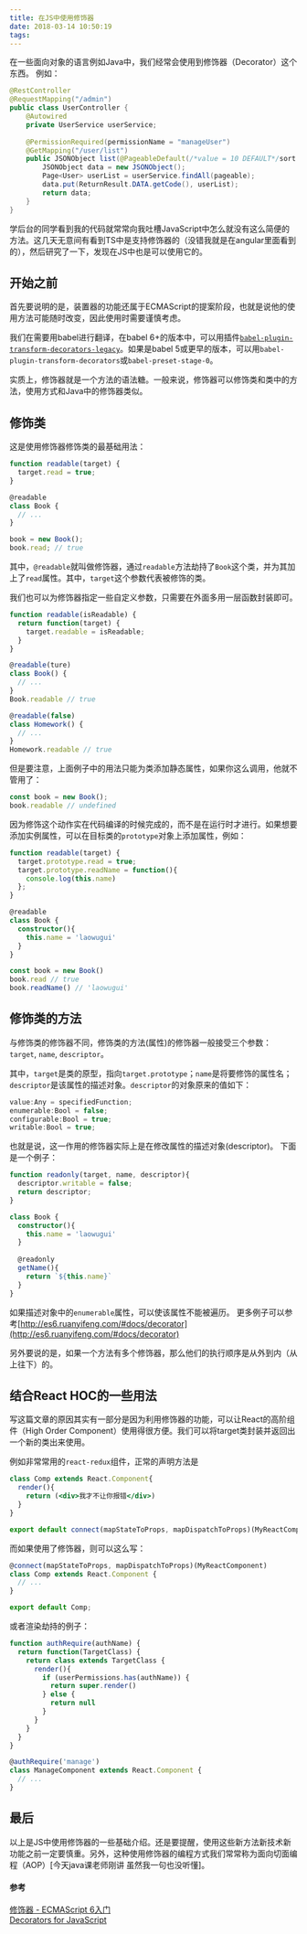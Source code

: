 ```yaml
---
title: 在JS中使用修饰器
date: 2018-03-14 10:50:19
tags:
---
```


在一些面向对象的语言例如Java中，我们经常会使用到修饰器（Decorator）这个东西。
例如：
```java
@RestController
@RequestMapping("/admin")
public class UserController {
	@Autowired
	private UserService userService;
	
	@PermissionRequired(permissionName = "manageUser")
	@GetMapping("/user/list")
	public JSONObject list(@PageableDefault(/*value = 10 DEFAULT*/sort = {"userId"}, direction = Sort.Direction.DESC) Pageable pageable) {
		JSONObject data = new JSONObject();
		Page<User> userList = userService.findAll(pageable);
		data.put(ReturnResult.DATA.getCode(), userList);
		return data;
	}
}
```

学后台的同学看到我的代码就常常向我吐槽JavaScript中怎么就没有这么简便的方法。这几天无意间有看到TS中是支持修饰器的（没错我就是在angular里面看到的），然后研究了一下，发现在JS中也是可以使用它的。

## 开始之前
首先要说明的是，装置器的功能还属于ECMAScript的提案阶段，也就是说他的使用方法可能随时改变，因此使用时需要谨慎考虑。

我们在需要用babel进行翻译，在babel 6+的版本中，可以用插件[`babel-plugin-transform-decorators-legacy`](https://www.npmjs.com/package/babel-plugin-transform-decorators-legacy)。如果是babel 5或更早的版本，可以用`babel-plugin-transform-decorators`或`babel-preset-stage-0`。

实质上，修饰器就是一个方法的语法糖。一般来说，修饰器可以修饰类和类中的方法，使用方式和Java中的修饰器类似。

## 修饰类

这是使用修饰器修饰类的最基础用法：
```ts
function readable(target) {
  target.read = true;
}

@readable
class Book {
  // ...
}

book = new Book();
book.read; // true
```

其中，`@readable`就叫做修饰器，通过`readable`方法劫持了`Book`这个类，并为其加上了`read`属性。其中，`target`这个参数代表被修饰的类。

我们也可以为修饰器指定一些自定义参数，只需要在外面多用一层函数封装即可。
```ts
function readable(isReadable) {
  return function(target) {
    target.readable = isReadable;
  }
}

@readable(ture)
class Book() {
  // ...
}
Book.readable // true

@readable(false)
class Homework() {
  // ...
}
Homework.readable // true
```

但是要注意，上面例子中的用法只能为类添加静态属性，如果你这么调用，他就不管用了：
```js
const book = new Book();
book.readable // undefined
```

因为修饰这个动作实在代码编译的时候完成的，而不是在运行时才进行。如果想要添加实例属性，可以在目标类的`prototype`对象上添加属性，例如：
```ts
function readable(target) {
  target.prototype.read = true;
  target.prototype.readName = function(){
    console.log(this.name)
  };
}

@readable
class Book {
  constructor(){
    this.name = 'laowugui'
  }
}

const book = new Book()
book.read // true
book.readName() // 'laowugui'
```

## 修饰类的方法
与修饰类的修饰器不同，修饰类的方法(属性)的修饰器一般接受三个参数： `target`, `name`, `descriptor`。

其中，`target`是类的原型，指向`target.prototype`；`name`是将要修饰的属性名；`descriptor`是该属性的描述对象。`descriptor`的对象原来的值如下：
```ts
value:Any = specifiedFunction;
enumerable:Bool = false;
configurable:Bool = true;
writable:Bool = true;
```
也就是说，这一作用的修饰器实际上是在修改属性的描述对象(descriptor)。
下面是一个例子：
```ts
function readonly(target, name, descriptor){
  descriptor.writable = false;
  return descriptor;
}

class Book {
  constructor(){
    this.name = 'laowugui'
  }
  
  @readonly
  getName(){
    return `${this.name}`
  }
}
```

如果描述对象中的`enumerable`属性，可以使该属性不能被遍历。
更多例子可以参考[http://es6.ruanyifeng.com/#docs/decorator](http://es6.ruanyifeng.com/#docs/decorator)

另外要说的是，如果一个方法有多个修饰器，那么他们的执行顺序是从外到内（从上往下）的。

## 结合React HOC的一些用法

写这篇文章的原因其实有一部分是因为利用修饰器的功能，可以让React的高阶组件（High Order Component）使用得很方便。我们可以将target类封装并返回出一个新的类出来使用。

例如非常常用的`react-redux`组件，正常的声明方法是
```jsx
class Comp extends React.Component{
  render(){
    return (<div>我才不让你报错</div>)
  }
}

export default connect(mapStateToProps, mapDispatchToProps)(MyReactComponent);
```

而如果使用了修饰器，则可以这么写：
```jsx
@connect(mapStateToProps, mapDispatchToProps)(MyReactComponent)
class Comp extends React.Component {
  // ...
}

export default Comp;
```

或者渲染劫持的例子：

```jsx
function authRequire(authName) {
  return function(TargetClass) {
    return class extends TargetClass {
      render(){
        if (userPermissions.has(authName)) {
          return super.render()
        } else {
          return null
        }
      }
    }
  }
}

@authRequire('manage')
class ManageComponent extends React.Component {
  // ...
}
```

## 最后
以上是JS中使用修饰器的一些基础介绍。还是要提醒，使用这些新方法新技术新功能之前一定要慎重。另外，这种使用修饰器的编程方式我们常常称为面向切面编程（AOP）[今天java课老师刚讲 虽然我一句也没听懂]。

#### 参考

[修饰器 - ECMAScript 6入门](http://es6.ruanyifeng.com/#docs/decorator)    
[Decorators for JavaScript](https://github.com/tc39/proposal-decorators)